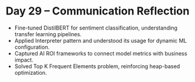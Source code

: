 

# Day 29 – Communication Reflection

- Fine-tuned DistilBERT for sentiment classification, understanding transfer learning pipelines.  
- Applied Interpreter pattern and understood its usage for dynamic ML configuration.  
- Captured AI ROI frameworks to connect model metrics with business impact.  
- Solved Top K Frequent Elements problem, reinforcing heap-based optimization.  

